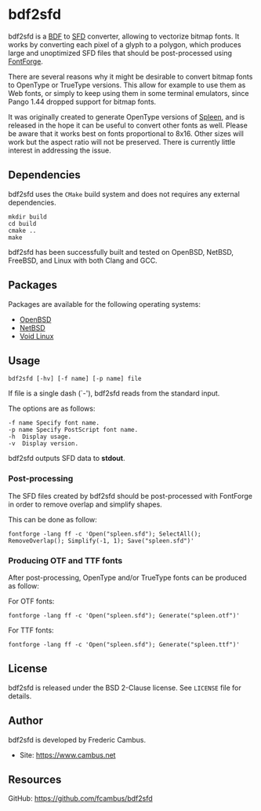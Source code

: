 # bdf2sfd

bdf2sfd is a [BDF][1] to [SFD][2] converter, allowing to vectorize bitmap
fonts. It works by converting each pixel of a glyph to a polygon, which
produces large and unoptimized SFD files that should be post-processed
using [FontForge][3].

There are several reasons why it might be desirable to convert bitmap
fonts to OpenType or TrueType versions. This allow for example to use them
as Web fonts, or simply to keep using them in some terminal emulators,
since Pango 1.44 dropped support for bitmap fonts.

It was originally created to generate OpenType versions of [Spleen][4], and
is released in the hope it can be useful to convert other fonts as well.
Please be aware that it works best on fonts proportional to 8x16. Other
sizes will work but the aspect ratio will not be preserved. There is
currently little interest in addressing the issue.

## Dependencies

bdf2sfd uses the `CMake` build system and does not requires any external
dependencies.

	mkdir build
	cd build
	cmake ..
	make

bdf2sfd has been successfully built and tested on OpenBSD, NetBSD, FreeBSD,
and Linux with both Clang and GCC.

## Packages

Packages are available for the following operating systems:

- [OpenBSD][5]
- [NetBSD][6]
- [Void Linux][7]

## Usage

	bdf2sfd [-hv] [-f name] [-p name] file

If file is a single dash (`-'), bdf2sfd reads from the standard input.

The options are as follows:

	-f name	Specify font name.
	-p name	Specify PostScript font name.
	-h	Display usage.
	-v	Display version.

bdf2sfd outputs SFD data to **stdout**.

### Post-processing

The SFD files created by bdf2sfd should be post-processed with FontForge
in order to remove overlap and simplify shapes.

This can be done as follow:

```
fontforge -lang ff -c 'Open("spleen.sfd"); SelectAll(); RemoveOverlap(); Simplify(-1, 1); Save("spleen.sfd")'
```

### Producing OTF and TTF fonts

After post-processing, OpenType and/or TrueType fonts can be produced as follow:

For OTF fonts:

```
fontforge -lang ff -c 'Open("spleen.sfd"); Generate("spleen.otf")'
```

For TTF fonts:

```
fontforge -lang ff -c 'Open("spleen.sfd"); Generate("spleen.ttf")'
```

## License

bdf2sfd is released under the BSD 2-Clause license. See `LICENSE` file for
details.

## Author

bdf2sfd is developed by Frederic Cambus.

- Site: https://www.cambus.net

## Resources

GitHub: https://github.com/fcambus/bdf2sfd

[1]: https://en.wikipedia.org/wiki/Glyph_Bitmap_Distribution_Format
[2]: https://fontforge.org/en-US/documentation/developers/sfdformat/
[3]: https://fontforge.org
[4]: https://github.com/fcambus/spleen
[5]: https://cvsweb.openbsd.org/cgi-bin/cvsweb/ports/converters/bdf2sfd
[6]: https://pkgsrc.se/converters/bdf2sfd
[7]: https://github.com/void-linux/void-packages/tree/master/srcpkgs/bdf2sfd
